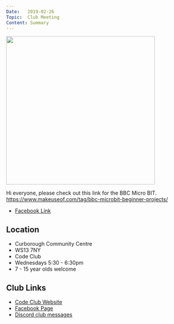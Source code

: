 ```yaml
---
Date:   2019-02-26
Topic:  Club Meeting
Content: Summary
---
```

[<img width="400px" height="400" src="https://external.fbhx6-1.fna.fbcdn.net/emg1/v/t13/882432457108969568?url=https%3A%2F%2Fstatic.makeuseof.com%2Fwp-content%2Fuploads%2F2018%2F06%2Fbbc-micro-bit-994x400.jpg&fb_obo=1&utld=makeuseof.com&stp=c0.5000x0.5000f_dst-emg0_p400x400_q75&ccb=13-1&oh=06_AbE3EZjvkwvQBOP13hQ7nfDQvtBrA8TfepuMSGOOSMhtPA&oe=652855FC&_nc_sid=e609ca"/>](https://external.fbhx6-1.fna.fbcdn.net/emg1/v/t13/882432457108969568?url=https%3A%2F%2Fstatic.makeuseof.com%2Fwp-content%2Fuploads%2F2018%2F06%2Fbbc-micro-bit-994x400.jpg&fb_obo=1&utld=makeuseof.com&stp=c0.5000x0.5000f_dst-emg0_p400x400_q75&ccb=13-1&oh=06_AbE3EZjvkwvQBOP13hQ7nfDQvtBrA8TfepuMSGOOSMhtPA&oe=652855FC&_nc_sid=e609ca)

Hi everyone, please check out this link for the BBC Micro BIT.   https://www.makeuseof.com/tag/bbc-microbit-beginner-projects/

* [Facebook Link](https://www.facebook.com/1481985248595237/posts/1932908573502900/)

## Location

* Curborough Community Centre
* WS13 7NY
* Code Club
* Wednesdays 5:30 - 6:30pm
* 7 - 15 year olds welcome

## Club Links

* [Code Club Website](https://lichfield-code-club.github.io/)
* [Facebook Page](https://www.facebook.com/LichfieldCoders)
* [Discord club messages](https://discord.gg/szz6xGK)
